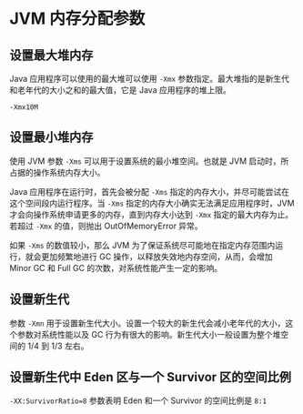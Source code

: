 # JVM 内存分配参数

## 设置最大堆内存

Java 应用程序可以使用的最大堆可以使用 `-Xmx` 参数指定。最大堆指的是新生代和老年代的大小之和的最大值，它是 Java 应用程序的堆上限。

```
-Xmx10M
```

## 设置最小堆内存

使用 JVM 参数 `-Xms` 可以用于设置系统的最小堆空间。也就是 JVM 启动时，所占据的操作系统内存大小。

Java 应用程序在运行时，首先会被分配 `-Xms` 指定的内存大小，并尽可能尝试在这个空间段内运行程序。当 `-Xms` 指定的内存大小确实无法满足应用程序时，JVM 才会向操作系统申请更多的内存，直到内存大小达到 `-Xmx` 指定的最大内存为止。若超过 `-Xmx` 的值，则抛出 OutOfMemoryError 异常。

如果 `-Xms` 的数值较小，那么 JVM 为了保证系统尽可能地在指定内存范围内运行，就会更加频繁地进行 GC 操作，以释放失效地内存空间，从而，会增加 Minor GC 和 Full GC 的次数，对系统性能产生一定的影响。

## 设置新生代

参数 `-Xmn` 用于设置新生代大小。设置一个较大的新生代会减小老年代的大小，这个参数对系统性能以及 GC 行为有很大的影响。新生代大小一般设置为整个堆空间的 1/4 到 1/3 左右。

## 设置新生代中 Eden 区与一个 Survivor 区的空间比例

`-XX:SurvivorRatio=8` 参数表明 Eden 和一个 Survivor 的空间比例是 `8:1`